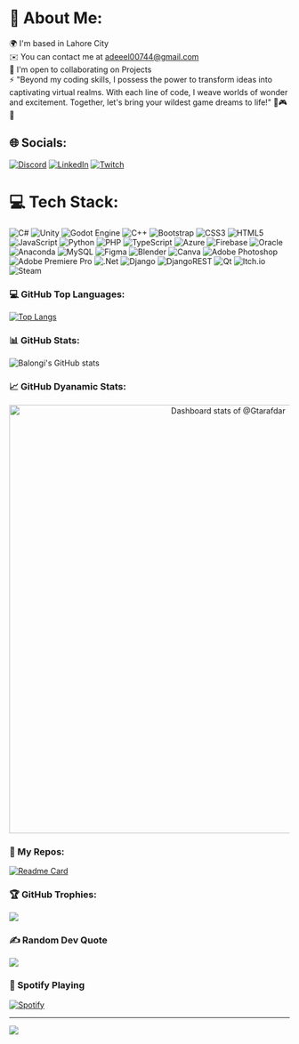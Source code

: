# 💫 About Me:
🌍 I'm based in Lahore City<br>✉️ You can contact me at adeeel00744@gmail.com<br>🤝 I'm open to collaborating on Projects<br>⚡ "Beyond my coding skills, I possess the power to transform ideas into captivating virtual realms. With each line of code, I weave worlds of wonder and excitement. Together, let's bring your wildest game dreams to life!" 🚀🎮✨


## 🌐 Socials:
[![Discord](https://img.shields.io/badge/Discord-%237289DA.svg?logo=discord&logoColor=white)](https://discord.gg/https://discord.com/users/Balongi) [![LinkedIn](https://img.shields.io/badge/LinkedIn-%230077B5.svg?logo=linkedin&logoColor=white)](https://linkedin.com/in/https://www.linkedin.com/in/muhammad-adeel-khan-9a8537180/) [![Twitch](https://img.shields.io/badge/Twitch-%239146FF.svg?logo=Twitch&logoColor=white)](https://twitch.tv/https://www.twitch.tv/bvalhalla) 

# 💻 Tech Stack:
![C#](https://img.shields.io/badge/c%23-%23239120.svg?style=for-the-badge&logo=csharp&logoColor=white) ![Unity](https://img.shields.io/badge/unity-%23000000.svg?style=for-the-badge&logo=unity&logoColor=white) ![Godot Engine](https://img.shields.io/badge/GODOT-%23FFFFFF.svg?style=for-the-badge&logo=godot-engine) ![C++](https://img.shields.io/badge/c++-%2300599C.svg?style=for-the-badge&logo=c%2B%2B&logoColor=white) ![Bootstrap](https://img.shields.io/badge/bootstrap-%238511FA.svg?style=for-the-badge&logo=bootstrap&logoColor=white) ![CSS3](https://img.shields.io/badge/css3-%231572B6.svg?style=for-the-badge&logo=css3&logoColor=white) ![HTML5](https://img.shields.io/badge/html5-%23E34F26.svg?style=for-the-badge&logo=html5&logoColor=white) ![JavaScript](https://img.shields.io/badge/javascript-%23323330.svg?style=for-the-badge&logo=javascript&logoColor=%23F7DF1E) ![Python](https://img.shields.io/badge/python-3670A0?style=for-the-badge&logo=python&logoColor=ffdd54) ![PHP](https://img.shields.io/badge/php-%23777BB4.svg?style=for-the-badge&logo=php&logoColor=white) ![TypeScript](https://img.shields.io/badge/typescript-%23007ACC.svg?style=for-the-badge&logo=typescript&logoColor=white) ![Azure](https://img.shields.io/badge/azure-%230072C6.svg?style=for-the-badge&logo=microsoftazure&logoColor=white) ![Firebase](https://img.shields.io/badge/firebase-%23039BE5.svg?style=for-the-badge&logo=firebase) ![Oracle](https://img.shields.io/badge/Oracle-F80000?style=for-the-badge&logo=oracle&logoColor=white) ![Anaconda](https://img.shields.io/badge/Anaconda-%2344A833.svg?style=for-the-badge&logo=anaconda&logoColor=white) ![MySQL](https://img.shields.io/badge/mysql-%2300000f.svg?style=for-the-badge&logo=mysql&logoColor=white) ![Figma](https://img.shields.io/badge/figma-%23F24E1E.svg?style=for-the-badge&logo=figma&logoColor=white) ![Blender](https://img.shields.io/badge/blender-%23F5792A.svg?style=for-the-badge&logo=blender&logoColor=white) ![Canva](https://img.shields.io/badge/Canva-%2300C4CC.svg?style=for-the-badge&logo=Canva&logoColor=white) ![Adobe Photoshop](https://img.shields.io/badge/adobe%20photoshop-%2331A8FF.svg?style=for-the-badge&logo=adobe%20photoshop&logoColor=white) ![Adobe Premiere Pro](https://img.shields.io/badge/Adobe%20Premiere%20Pro-9999FF.svg?style=for-the-badge&logo=Adobe%20Premiere%20Pro&logoColor=white) ![.Net](https://img.shields.io/badge/.NET-5C2D91?style=for-the-badge&logo=.net&logoColor=white) ![Django](https://img.shields.io/badge/django-%23092E20.svg?style=for-the-badge&logo=django&logoColor=white) ![DjangoREST](https://img.shields.io/badge/DJANGO-REST-ff1709?style=for-the-badge&logo=django&logoColor=white&color=ff1709&labelColor=gray) ![Qt](https://img.shields.io/badge/Qt-%23217346.svg?style=for-the-badge&logo=Qt&logoColor=white) ![Itch.io](https://img.shields.io/badge/Itch-%23FF0B34.svg?style=for-the-badge&logo=Itch.io&logoColor=white) ![Steam](https://img.shields.io/badge/steam-%23000000.svg?style=for-the-badge&logo=steam&logoColor=white)

### 💻 GitHub Top Languages:
[![Top Langs](https://github-readme-stats.vercel.app/api/top-langs/?username=Balongi393&layout=pie)](https://github.com/anuraghazra/github-readme-stats)

### 📊 GitHub Stats:
![Balongi's GitHub stats](https://github-readme-stats.vercel.app/api?username=Balongi393&theme=dark&show_icons=true)

### 📈 GitHub Dyanamic Stats:
<a href="https://next.ossinsight.io/widgets/official/compose-user-dashboard-stats?user_id=62468041" target="_blank" style="display: block" align="center">
  <picture>
    <source media="(prefers-color-scheme: dark)" srcset="https://next.ossinsight.io/widgets/official/compose-user-dashboard-stats/thumbnail.png?user_id=62468041&image_size=auto&color_scheme=dark" width="771" height="auto">
    <img alt="Dashboard stats of @Gtarafdar" src="https://next.ossinsight.io/widgets/official/compose-user-dashboard-stats/thumbnail.png?user_id=62468041&image_size=auto&color_scheme=light" width="771" height="auto">
  </picture>
</a>

### 📘 My Repos:
[![Readme Card](https://github-readme-stats.vercel.app/api/pin/?username=Balongi393&repo=Unity-Sound-Manager)](https://github.com/Balongi393/Unity-Sound-Manager)

### 🏆 GitHub Trophies:
<img src="https://github-profile-trophy.vercel.app/?username=Balongi393&theme=juicyfresh&no-bg=true" />

### ✍️ Random Dev Quote
![](https://quotes-github-readme.vercel.app/api?type=horizontal&theme=radical)

### 🎵 Spotify Playing
[![Spotify](https://novatorem.bgstatic.vercel.app/api/spotify)](https://open.spotify.com/track/4jkXawep434f2T2Zt7Gzm5)

---
<a href="https://visitcount.itsvg.in">
  <img src="https://visitcount.itsvg.in/api?id=Balongi393&label=Profile%20Views&color=1&icon=0&pretty=true" />
</a>
